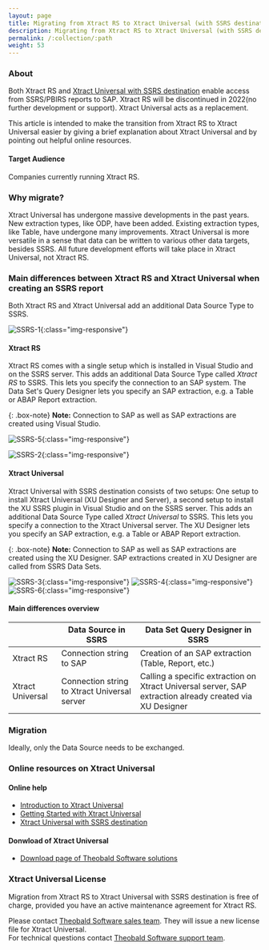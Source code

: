 ```yaml
---
layout: page
title: Migrating from Xtract RS to Xtract Universal (with SSRS destination)
description: Migrating from Xtract RS to Xtract Universal (with SSRS destination)
permalink: /:collection/:path
weight: 53
---
```


### About
Both Xtract RS and [Xtract Universal with SSRS destination](https://help.theobald-software.com/en/xtract-universal/destinations/server-report-services) enable access from SSRS/PBIRS reports to SAP. Xtract RS will be discontinued in 2022(no further development or support). Xtract Universal acts as a replacement.

This article is intended to make the transition from Xtract RS to Xtract Universal easier by giving a brief explanation about Xtract Universal and by pointing out helpful online resources.

#### Target Audience
Companies currently running Xtract RS.


### Why migrate?
Xtract Universal has undergone massive developments in the past years. New extraction types, like ODP, have been added. Existing extraction types, like Table, have undergone many improvements.
Xtract Universal is more versatile in a sense that data can be written to various other data targets, besides SSRS.
All future development efforts will take place in Xtract Universal, not Xtract RS.

### Main differences between Xtract RS and Xtract Universal when creating an SSRS report

Both Xtract RS and Xtract Universal add an additional Data Source Type to SSRS.

![SSRS-1](/img/contents/xu/xu_migrating_from_XRS_1.png){:class="img-responsive"}


#### Xtract RS
Xtract RS comes with a single setup which is installed in Visual Studio and on the SSRS server. This adds an additional Data Source Type called *Xtract RS* to SSRS. This lets you specify the connection to an SAP system.
The Data Set's Query Designer lets you specify an SAP extraction, e.g. a Table or ABAP Report extraction.

{: .box-note}
**Note:**  Connection to SAP as well as SAP extractions are created using Visual Studio.

![SSRS-5](/img/contents/xu/xu_migrating_from_XRS_5.png){:class="img-responsive"}

![SSRS-2](/img/contents/xu/xu_migrating_from_XRS_2.png){:class="img-responsive"}


#### Xtract Universal
Xtract Universal with SSRS destination consists of two setups: One setup to install Xtract Universal (XU Designer and Server), a second setup to install the XU SSRS plugin in Visual Studio and on the SSRS server. This adds an additional Data Source Type called *Xtract Universal* to SSRS. This lets you specify a connection to the Xtract Universal server. The XU Designer lets you specify an SAP extraction, e.g. a Table or ABAP Report extraction.

{: .box-note}
**Note:** Connection to SAP as well as SAP extractions are created using the XU Designer. SAP extractions created in XU Designer are called from SSRS Data Sets.

![SSRS-3](/img/contents/xu/xu_migrating_from_XRS_3.png){:class="img-responsive"}
![SSRS-4](/img/contents/xu/xu_migrating_from_XRS_4.png){:class="img-responsive"}
![SSRS-6](/img/contents/xu/xu_migrating_from_XRS_6.png){:class="img-responsive"}


#### Main differences overview

|                  | Data Source in SSRS                   | Data Set Query Designer in SSRS                           |
|------------------|---------------------------------------|-----------------------------------------------------------|
| Xtract RS        | Connection string to SAP                     | Creation of an SAP extraction (Table, Report, etc.)                             |
| Xtract Universal | Connection string to Xtract Universal server | Calling a specific extraction on Xtract Universal server, SAP extraction already created via XU Designer  |



### Migration 
Ideally, only the Data Source needs to be exchanged.

### Online resources on Xtract Universal

#### Online help
- [Introduction to Xtract Universal](https://help.theobald-software.com/en/xtract-universal/introduction) 
- [Getting Started with Xtract Universal](https://help.theobald-software.com/en/xtract-universal/getting-started)
- [Xtract Universal with SSRS destination](https://help.theobald-software.com/en/xtract-universal/destinations/server-report-services)

#### Donwload of Xtract Universal
- [Download page of Theobald Software solutions](https://theobald-software.com/en/download-trial/)




### Xtract Universal License

Migration from Xtract RS to Xtract Universal with SSRS destination is free of charge, provided you have an active maintenance agreement for Xtract RS.  

Please contact [Theobald Software sales team](mailto:sales@theobald-software.com). They will issue a new license file for Xtract Universal.
<br>
For technical questions contact [Theobald Software support team](support@theobald-software.com).






